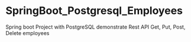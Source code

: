 # SpringBoot_Postgresql_Employees
Spring boot Project with PostgreSQL demonstrate Rest API Get, Put, Post, Delete employees 
